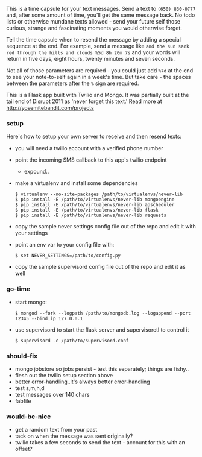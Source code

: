 This is a time capsule for your text messages.
Send a text to `(650) 830-0777` and, after some amount of time, you'll get the same message back.
No todo lists or otherwise mundane texts allowed - 
send your future self those curious, strange and fascinating moments you would otherwise forget.

Tell the time capsule when to resend the message by adding a special sequence at the end.
For example, send a message like 
`and the sun sank red through the hills and clouds %5d 8h 20m 7s`
and your words will return in five days, eight hours, twenty minutes and seven seconds.

Not all of those parameters are required - you could just add `%7d` 
at the end to see your note-to-self again in a week's time.
But take care - the spaces between the parameters after the `%` sign are required.

This is a Flask app built with Twilio and Mongo.
It was partially built at the tail end of Disrupt 2011 as 'never forget this text.'
Read more at http://yosemitebandit.com/projects


### setup
Here's how to setup your own server to receive and then resend texts:

 - you will need a twilio account with a verified phone number
 - point the incoming SMS callback to this app's twilio endpoint
   - expound..
 - make a virtualenv and install some dependencies
    
    ```
    $ virtualenv --no-site-packages /path/to/virtualenvs/never-lib
    $ pip install -E /path/to/virtualenvs/never-lib mongoengine
    $ pip install -E /path/to/virtualenvs/never-lib apscheduler
    $ pip install -E /path/to/virtualenvs/never-lib flask
    $ pip install -E /path/to/virtualenvs/never-lib requests
    ```

 - copy the sample never settings config file out of the repo and edit it with your settings
 - point an env var to your config file with:
    
    `
    $ set NEVER_SETTINGS=/path/to/config.py
    `

 - copy the sample supervisord config file out of the repo and edit it as well


### go-time
 - start mongo:
    
    `
    $ mongod --fork --logpath /path/to/mongodb.log --logappend --port 12345 --bind_ip 127.0.0.1
    `

 - use supervisord to start the flask server and supervisorctl to control it
    
    `
    $ supervisord -c /path/to/supervisord.conf
    `


### should-fix
 - mongo jobstore so jobs persist - test this separately; things are fishy..
 - flesh out the twilio setup section above
 - better error-handling..it's always better error-handling
 - test s,m,h,d
 - test messages over 140 chars
 - fabfile


### would-be-nice
 - get a random text from your past
 - tack on when the message was sent originally?
 - twilio takes a few seconds to send the text - account for this with an offset?
